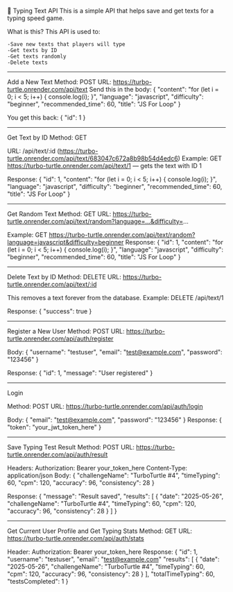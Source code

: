 🐢 Typing Text API
This is a simple API that helps save and get texts for a typing speed game.

What is this?
This API is used to:

    -Save new texts that players will type
    -Get texts by ID
    -Get texts randomly
    -Delete texts

---

Add a New Text
Method: POST
URL: https://turbo-turtle.onrender.com/api/text
Send this in the body:
{
"content": "for (let i = 0; i < 5; i++) { console.log(i); }",
"language": "javascript",
"difficulty": "beginner",
"recommended_time": 60,
"title": "JS For Loop"
}

You get this back:
{
"id": 1
}

---

Get Text by ID
Method: GET

URL: /api/text/:id (https://turbo-turtle.onrender.com/api/text/683047c672a8b98b54d4edc6)
Example: GET https://turbo-turtle.onrender.com/api/text/1 — gets the text with ID 1

Response:
{
"id": 1,
"content": "for (let i = 0; i < 5; i++) { console.log(i); }",
"language": "javascript",
"difficulty": "beginner",
"recommended_time": 60,
"title": "JS For Loop"
}

---

Get Random Text
Method: GET
URL: https://turbo-turtle.onrender.com/api/text/random?language=...&difficulty=...

Example: GET https://turbo-turtle.onrender.com/api/text/random?language=javascript&difficulty=beginner
Response:
{
"id": 1,
"content": "for (let i = 0; i < 5; i++) { console.log(i); }",
"language": "javascript",
"difficulty": "beginner",
"recommended_time": 60,
"title": "JS For Loop"
}

---

Delete Text by ID
Method: DELETE
URL: https://turbo-turtle.onrender.com/api/text/:id

This removes a text forever from the database.
Example: DELETE /api/text/1

Response:
{
"success": true
}

---

Register a New User
Method: POST
URL: https://turbo-turtle.onrender.com/api/auth/register

Body:
{
"username": "testuser",
"email": "test@example.com",
"password": "123456"
}

Response:
{
"id": 1,
"message": "User registered"
}

---

Login

Method: POST
URL: https://turbo-turtle.onrender.com/api/auth/login

Body:
{
"email": "test@example.com",
"password": "123456"
}
Response:
{
"token": "your_jwt_token_here"
}

---

Save Typing Test Result
Method: POST
URL: https://turbo-turtle.onrender.com/api/auth/result

Headers:
Authorization: Bearer your_token_here
Content-Type: application/json
Body:
{
"challengeName": "TurboTurtle #4",
"timeTyping": 60,
"cpm": 120,
"accuracy": 96,
"consistency": 28
}

Response:
{
"message": "Result saved",
"results": [
{
"date": "2025-05-26",
"challengeName": "TurboTurtle #4",
"timeTyping": 60,
"cpm": 120,
"accuracy": 96,
"consistency": 28
}
]
}

---

Get Current User Profile and Get Typing Stats
Method: GET
URL: https://turbo-turtle.onrender.com/api/auth/stats

Header:
Authorization: Bearer your_token_here
Response:
{
"id": 1,
"username": "testuser",
"email": "test@example.com"
"results": [
{
"date": "2025-05-26",
"challengeName": "TurboTurtle #4",
"timeTyping": 60,
"cpm": 120,
"accuracy": 96,
"consistency": 28
}
],
"totalTimeTyping": 60,
"testsCompleted": 1
}

